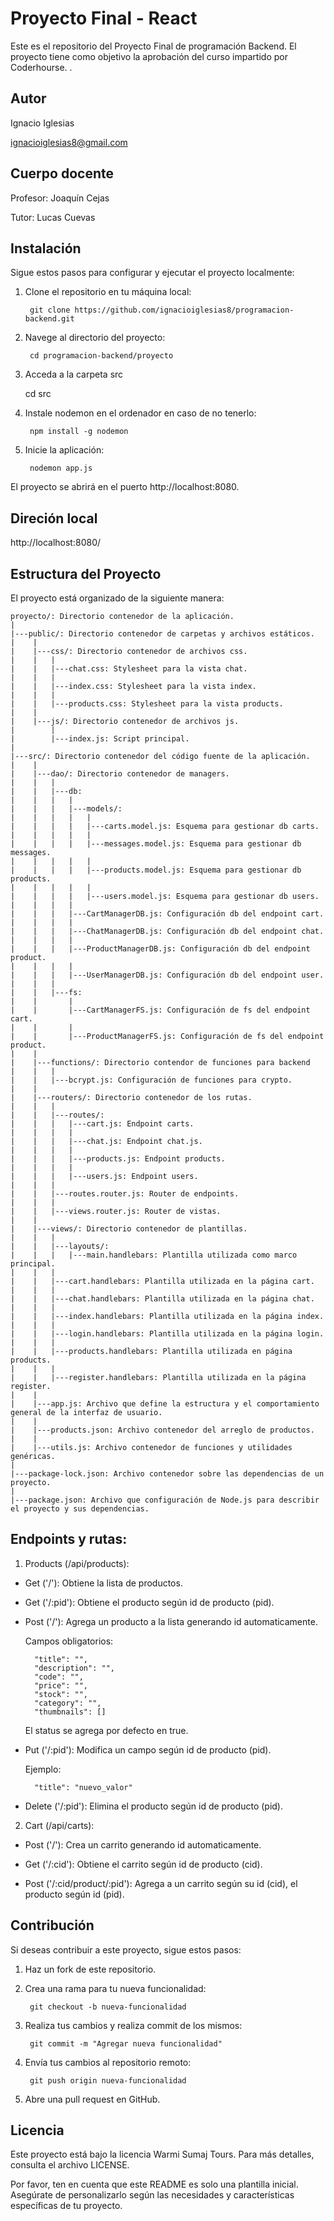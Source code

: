# Proyecto Final - React

Este es el repositorio del Proyecto Final de programación Backend. El proyecto tiene como objetivo la aprobación del curso impartido por Coderhourse. .


## Autor

Ignacio Iglesias

ignacioiglesias8@gmail.com


## Cuerpo docente

Profesor: Joaquín Cejas

Tutor: Lucas Cuevas


## Instalación

Sigue estos pasos para configurar y ejecutar el proyecto localmente:

1. Clone el repositorio en tu máquina local:

        git clone https://github.com/ignacioiglesias8/programacion-backend.git

2. Navege al directorio del proyecto:

        cd programacion-backend/proyecto

3. Acceda a la carpeta src

	cd src

4. Instale nodemon en el ordenador en caso de no tenerlo:

        npm install -g nodemon

5. Inicie la aplicación:

        nodemon app.js

El proyecto se abrirá en el puerto http://localhost:8080.


## Direción local

http://localhost:8080/


## Estructura del Proyecto

El proyecto está organizado de la siguiente manera:

    proyecto/: Directorio contenedor de la aplicación.
    |
    |---public/: Directorio contenedor de carpetas y archivos estáticos.
    |    |
    |    |---css/: Directorio contenedor de archivos css.
    |    |   |
    |    |   |---chat.css: Stylesheet para la vista chat.
    |    |   |
    |    |   |---index.css: Stylesheet para la vista index.
    |    |   |
    |    |   |---products.css: Stylesheet para la vista products.
    |    |
    |    |---js/: Directorio contenedor de archivos js.
    |        |
    |        |---index.js: Script principal.
    |    
    |---src/: Directorio contenedor del código fuente de la aplicación.
    |    |
    |    |---dao/: Directorio contenedor de managers.
    |    |   |
    |    |   |---db: 
    |    |   |   |
    |    |   |   |---models/:
    |    |   |   |   |
    |    |   |   |   |---carts.model.js: Esquema para gestionar db carts.  
    |    |   |   |   |
    |    |   |   |   |---messages.model.js: Esquema para gestionar db messages.
    |    |   |   |   |
    |    |   |   |   |---products.model.js: Esquema para gestionar db products.
    |    |   |   |   |
    |    |   |   |   |---users.model.js: Esquema para gestionar db users.
    |    |   |   |
    |    |   |   |---CartManagerDB.js: Configuración db del endpoint cart.
    |    |   |   | 
    |    |   |   |---ChatManagerDB.js: Configuración db del endpoint chat.
    |    |   |   | 
    |    |   |   |---ProductManagerDB.js: Configuración db del endpoint product.
    |    |   |   |
    |    |   |   |---UserManagerDB.js: Configuración db del endpoint user.
    |    |   |
    |    |   |---fs: 
    |    |       |
    |    |       |---CartManagerFS.js: Configuración de fs del endpoint cart.
    |    |       |
    |    |       |---ProductManagerFS.js: Configuración de fs del endpoint product.
    |    |
    |    |---functions/: Directorio contendor de funciones para backend
    |    |   |
    |    |   |---bcrypt.js: Configuración de funciones para crypto.
    |    |
    |    |---routers/: Directorio contenedor de los rutas.
    |    |   |
    |    |   |---routes/:
    |    |   |   |---cart.js: Endpoint carts.   
    |    |   |   | 
    |    |   |   |---chat.js: Endpoint chat.js. 
    |    |   |   | 
    |    |   |   |---products.js: Endpoint products.
    |    |   |   |    
    |    |   |   |---users.js: Endpoint users.
    |    |   |       
    |    |   |---routes.router.js: Router de endpoints.
    |    |   |
    |    |   |---views.router.js: Router de vistas.
    |    |
    |    |---views/: Directorio contenedor de plantillas.
    |    |   |
    |    |   |---layouts/:
    |    |   |   |---main.handlebars: Plantilla utilizada como marco principal.   
    |    |   |       
    |    |   |---cart.handlebars: Plantilla utilizada en la página cart.
    |    |   |
    |    |   |---chat.handlebars: Plantilla utilizada en la página chat.
    |    |   |
    |    |   |---index.handlebars: Plantilla utilizada en la página index.
    |    |   |        
    |    |   |---login.handlebars: Plantilla utilizada en la página login.
    |    |   |
    |    |   |---products.handlebars: Plantilla utilizada en página products.
    |    |   |
    |    |   |---register.handlebars: Plantilla utilizada en la página register.
    |    |
    |    |---app.js: Archivo que define la estructura y el comportamiento general de la interfaz de usuario.
    |    |
    |    |---products.json: Archivo contenedor del arreglo de productos.
    |    |
    |    |---utils.js: Archivo contenedor de funciones y utilidades genéricas.    
    |
    |---package-lock.json: Archivo contenedor sobre las dependencias de un proyecto.
    |    
    |---package.json: Archivo que configuración de Node.js para describir el proyecto y sus dependencias.   


## Endpoints y rutas:

1. Products (/api/products):

- Get ('/'): Obtiene la lista de productos.

- Get ('/:pid'): Obtiene el producto según id de producto (pid).

- Post ('/'): Agrega un producto a la lista generando id automaticamente.

	Campos obligatorios:

        "title": "",
        "description": "",
        "code": "",
        "price": "",
        "stock": "",
        "category": "",
        "thumbnails": []

	El status se agrega por defecto en true.

- Put ('/:pid'): Modifica un campo según id de producto (pid).

	Ejemplo:

		"title": "nuevo_valor"

- Delete ('/:pid'): Elimina el producto según id de producto (pid).

2. Cart (/api/carts):

- Post ('/'): Crea un carrito generando id automaticamente.

- Get ('/:cid'): Obtiene el carrito según id de producto (cid).

- Post ('/:cid/product/:pid'): Agrega a un carrito según su id (cid), el producto según id (pid).


## Contribución

Si deseas contribuir a este proyecto, sigue estos pasos:

1. Haz un fork de este repositorio.

2. Crea una rama para tu nueva funcionalidad:

        git checkout -b nueva-funcionalidad

3. Realiza tus cambios y realiza commit de los mismos:

        git commit -m "Agregar nueva funcionalidad"

4. Envía tus cambios al repositorio remoto:

        git push origin nueva-funcionalidad

5. Abre una pull request en GitHub.


## Licencia

Este proyecto está bajo la licencia Warmi Sumaj Tours. Para más detalles, consulta el archivo LICENSE.

Por favor, ten en cuenta que este README es solo una plantilla inicial. Asegúrate de personalizarlo según las necesidades y características específicas de tu proyecto.